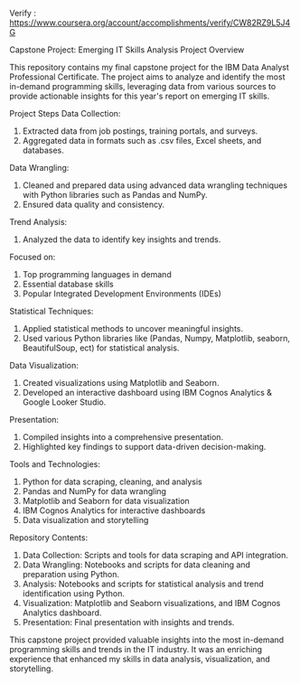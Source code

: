 Verify : https://www.coursera.org/account/accomplishments/verify/CW82RZ9L5J4G

Capstone Project: Emerging IT Skills Analysis
Project Overview

This repository contains my final capstone project for the IBM Data Analyst Professional Certificate. The project aims to analyze and identify the most in-demand programming skills, leveraging data from various sources to provide actionable insights for this year's report on emerging IT skills.

Project Steps
Data Collection:
1. Extracted data from job postings, training portals, and surveys.
2. Aggregated data in formats such as .csv files, Excel sheets, and databases.
   
Data Wrangling:
1. Cleaned and prepared data using advanced data wrangling techniques with Python libraries such as Pandas and NumPy.
2. Ensured data quality and consistency.
   
Trend Analysis:
1. Analyzed the data to identify key insights and trends.
   
Focused on:
1. Top programming languages in demand
2. Essential database skills
3. Popular Integrated Development Environments (IDEs)
   
Statistical Techniques:
1. Applied statistical methods to uncover meaningful insights.
2. Used various Python libraries like (Pandas, Numpy, Matplotlib, seaborn, BeautifulSoup, ect) for statistical analysis.
   
Data Visualization:
1. Created visualizations using Matplotlib and Seaborn.
2. Developed an interactive dashboard using IBM Cognos Analytics & Google Looker Studio.
   
Presentation:
1. Compiled insights into a comprehensive presentation.
2. Highlighted key findings to support data-driven decision-making.
   
Tools and Technologies:
1. Python for data scraping, cleaning, and analysis
2. Pandas and NumPy for data wrangling
3. Matplotlib and Seaborn for data visualization
4. IBM Cognos Analytics for interactive dashboards
5. Data visualization and storytelling
   
Repository Contents:
1. Data Collection: Scripts and tools for data scraping and API integration.
2. Data Wrangling: Notebooks and scripts for data cleaning and preparation using Python.
3. Analysis: Notebooks and scripts for statistical analysis and trend identification using Python.
4. Visualization: Matplotlib and Seaborn visualizations, and IBM Cognos Analytics dashboard.
5. Presentation: Final presentation with insights and trends.

This capstone project provided valuable insights into the most in-demand programming skills and trends in the IT industry. 
It was an enriching experience that enhanced my skills in data analysis, visualization, and storytelling.
